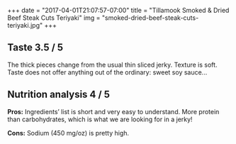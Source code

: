 +++
date = "2017-04-01T21:07:57-07:00"
title = "Tillamook Smoked & Dried Beef Steak Cuts Teriyaki"
img = "smoked-dried-beef-steak-cuts-teriyaki.jpg"
+++


## Taste <span class="badge">3.5 / 5</span>

The thick pieces change from the usual thin sliced jerky. Texture is soft. Taste does not offer anything out of the ordinary: sweet soy sauce...

## Nutrition analysis <span class="badge">4 / 5</span>

**Pros:** Ingredients’ list is short and very easy to understand. More protein than carbohydrates, which is what we are looking for in a jerky!
 
**Cons:** Sodium (450 mg/oz) is pretty high.